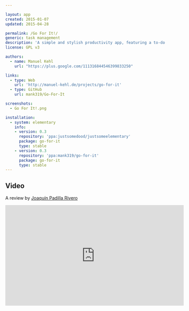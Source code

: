 ```yaml
---

layout: app
created: 2015-01-07
updated: 2015-04-28

permalink: /Go For It!/
generic: task management
description: 'A simple and stylish productivity app, featuring a to-do list, merged with a timer that keeps your focus on the current task.'
license: GPL v3

authors:
  - name: Manuel Kehl
    url: "https://plus.google.com/111316844546399833250"

links:
  - type: Web
    url: 'http://manuel-kehl.de/projects/go-for-it'
  - type: GitHub
    url: mank319/Go-For-It

screenshots:
  - Go For It!.png

installation:
  - system: elementary
    info:
    - version: 0.3
      repository: 'ppa:justsomedood/justsomeelementary'
      package: go-for-it
      type: stable
    - version: 0.3
      repository: 'ppa:mank319/go-for-it'
      package: go-for-it
      type: stable
---
```

## Video
A review by [Joaquín Padilla Rivero](https://www.youtube.com/channel/UC_im4PuM9ViTNjaUf2cXmgg)

<iframe width="560" height="315" src="https://www.youtube.com/embed/YTsJh2znzec" frameborder="0" allowfullscreen></iframe>
